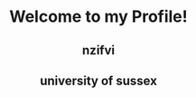 <!DOCTYPE = html>
<html>
  <head>
    <link href="https://cdn.jsdelivr.net/npm/bootstrap@5.3.3/dist/css/bootstrap.min.css" rel="stylesheet">
  </head>
  <body>
    <header>
      <h1 class="container-fluid">Welcome to my Profile!</h1>
      <div>
        <h2 class="container">nzifvi</h2>
        <h2 class="container">university of sussex</h2>
      </div>
    </header>
  </body>
</html>
